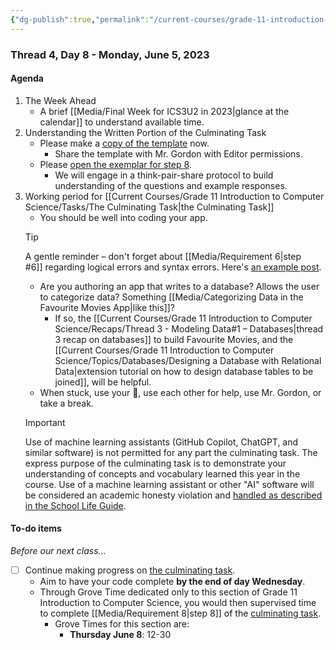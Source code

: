 ```yaml
---
{"dg-publish":true,"permalink":"/current-courses/grade-11-introduction-to-computer-science/section-2/thread-4/day-8/","dgHomeLink":false}
---
```


### Thread 4, Day 8 - Monday, June 5, 2023

#### Agenda

1. The Week Ahead
	- A brief [[Media/Final Week for ICS3U2 in 2023\|glance at the calendar]] to understand available time.
2. Understanding the Written Portion of the Culminating Task
	- Please make a [copy of the template](https://docs.google.com/document/d/13pJG5xbVTNL7oKOUhn7ibT8Qd6Xom78N6pCrg8aw_uk/copy) now.
		- Share the template with Mr. Gordon with Editor permissions.
	- Please [open the exemplar for step 8](https://drive.google.com/file/d/1pgtIn0XU3OyKCtqpzjV3gP4nveEP__K_/view).
		- We will engage in a think-pair-share protocol to build understanding of the questions and example responses.
3. Working period for [[Current Courses/Grade 11 Introduction to Computer Science/Tasks/The Culminating Task\|the Culminating Task]]
	- You should be well into coding your app.
	> [!TIP]
	> A gentle reminder – don't forget about [[Media/Requirement 6\|step #6]] regarding logical errors and syntax errors. Here's [an example post](https://drive.google.com/file/d/1ZVAj0o9l-LiVToJ2yyVgO6CrranTVuie/view).
	- Are you authoring an app that writes to a database? Allows the user to categorize data? Something [[Media/Categorizing Data in the Favourite Movies App\|like this]]?
		- If so, the [[Current Courses/Grade 11 Introduction to Computer Science/Recaps/Thread 3 - Modeling Data#1 – Databases\|thread 3 recap on databases]] to build Favourite Movies, and the [[Current Courses/Grade 11 Introduction to Computer Science/Topics/Databases/Designing a Database with Relational Data\|extension tutorial on how to design database tables to be joined]], will be helpful.
	- When stuck, use your 🦆, use each other for help, use Mr. Gordon, or take a break.
	> [!IMPORTANT]
	> Use of machine learning assistants (GitHub Copilot, ChatGPT, and similar software) is not permitted for any part the culminating task. The express purpose of the culminating task is to demonstrate your understanding of concepts and vocabulary learned this year in the course. Use of a machine learning assistant or other "AI" software will be considered an academic honesty violation and [handled as described in the School Life Guide](https://lcs.myschoolapp.com/ftpimages/108/download/download_4338056.pdf#page=58).
	
#### To-do items
*Before our next class...*
- [ ] Continue making progress on [the culminating task](https://drive.google.com/file/d/1FcuQ33zGVQgGnEi4tEz-kbtQWrdZOgp0/view?usp=share_link).
	- Aim to have your code complete **by the end of day Wednesday**.
	- Through Grove Time dedicated only to this section of Grade 11 Introduction to Computer Science, you would then supervised time to complete [[Media/Requirement 8\|step 8]] of the [culminating task](https://drive.google.com/file/d/1FcuQ33zGVQgGnEi4tEz-kbtQWrdZOgp0/view?usp=share_link).
		- Grove Times for this section are:
			- **Thursday June 8**: 12-30